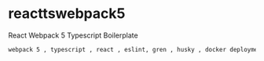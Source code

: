 # reacttswebpack5
React Webpack 5 Typescript Boilerplate
```markdown
webpack 5 , typescript , react , eslint, gren , husky , docker deployment , webpack-bundle-analyzer.

